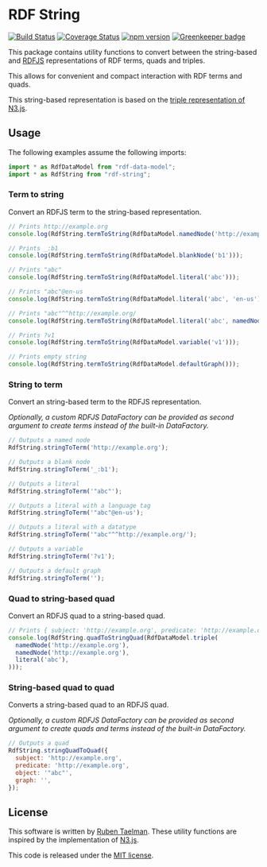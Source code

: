 # RDF String

[![Build Status](https://travis-ci.org/rubensworks/rdf-string.js.svg?branch=master)](https://travis-ci.org/rubensworks/rdf-string.js)
[![Coverage Status](https://coveralls.io/repos/github/rubensworks/rdf-string.js/badge.svg?branch=master)](https://coveralls.io/github/rubensworks/rdf-string.js?branch=master)
[![npm version](https://badge.fury.io/js/rdf-string.svg)](https://www.npmjs.com/package/rdf-string) [![Greenkeeper badge](https://badges.greenkeeper.io/rubensworks/rdf-string.js.svg)](https://greenkeeper.io/)

This package contains utility functions to convert between the string-based
and [RDFJS](https://github.com/rdfjs/representation-task-force/) representations of RDF terms, quads and triples.

This allows for convenient and compact interaction with RDF terms and quads.

This string-based representation is based on the
[triple representation of N3.js](https://github.com/RubenVerborgh/N3.js#triple-representation). 

## Usage

The following examples assume the following imports:
```javascript
import * as RdfDataModel from "rdf-data-model";
import * as RdfString from "rdf-string";
```

### Term to string

Convert an RDFJS term to the string-based representation.

```javascript
// Prints http://example.org
console.log(RdfString.termToString(RdfDataModel.namedNode('http://example.org')));

// Prints _:b1
console.log(RdfString.termToString(RdfDataModel.blankNode('b1')));

// Prints "abc"
console.log(RdfString.termToString(RdfDataModel.literal('abc')));

// Prints "abc"@en-us
console.log(RdfString.termToString(RdfDataModel.literal('abc', 'en-us')));

// Prints "abc"^^http://example.org/
console.log(RdfString.termToString(RdfDataModel.literal('abc', namedNode('http://example.org/'))));

// Prints ?v1
console.log(RdfString.termToString(RdfDataModel.variable('v1')));

// Prints empty string
console.log(RdfString.termToString(RdfDataModel.defaultGraph()));
```

### String to term

Convert an string-based term to the RDFJS representation.

_Optionally, a custom RDFJS DataFactory can be provided as second argument to create terms instead of the built-in DataFactory._

```javascript
// Outputs a named node
RdfString.stringToTerm('http://example.org');

// Outputs a blank node
RdfString.stringToTerm('_:b1');

// Outputs a literal
RdfString.stringToTerm('"abc"');

// Outputs a literal with a language tag
RdfString.stringToTerm('"abc"@en-us');

// Outputs a literal with a datatype
RdfString.stringToTerm('"abc"^^http://example.org/');

// Outputs a variable
RdfString.stringToTerm('?v1');

// Outputs a default graph
RdfString.stringToTerm('');
```

### Quad to string-based quad

Convert an RDFJS quad to a string-based quad.

```javascript
// Prints { subject: 'http://example.org', predicate: 'http://example.org', object: '"abc"', graph: '' }
console.log(RdfString.quadToStringQuad(RdfDataModel.triple(
  namedNode('http://example.org'),
  namedNode('http://example.org'),
  literal('abc'),
)));
```

### String-based quad to quad

Converts a string-based quad to an RDFJS quad.

_Optionally, a custom RDFJS DataFactory can be provided as second argument to create quads and terms instead of the built-in DataFactory._

```javascript
// Outputs a quad
RdfString.stringQuadToQuad({
  subject: 'http://example.org',
  predicate: 'http://example.org',
  object: '"abc"',
  graph: '',
});
```

## License
This software is written by [Ruben Taelman](http://rubensworks.net/).
These utility functions are inspired by the implementation of [N3.js](https://github.com/RubenVerborgh/N3.js).

This code is released under the [MIT license](http://opensource.org/licenses/MIT).
